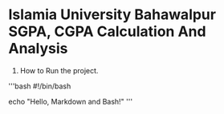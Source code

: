 # Islamia University Bahawalpur SGPA, CGPA Calculation And Analysis

1. How to Run the project.

'''bash
#!/bin/bash

echo "Hello, Markdown and Bash!"
'''